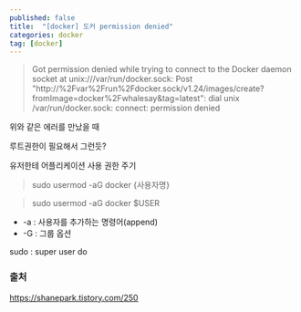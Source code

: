 ```yaml
---
published: false
title:  "[docker] 도커 permission denied"
categories: docker
tag: [docker]
---
```




> Got permission denied while trying to connect to the Docker daemon socket at unix:///var/run/docker.sock: Post "http://%2Fvar%2Frun%2Fdocker.sock/v1.24/images/create?fromImage=docker%2Fwhalesay&tag=latest": dial unix /var/run/docker.sock: connect: permission denied

위와 같은 에러를 만났을 때

루트권한이 필요해서 그런듯?

유저한테 어플리케이션 사용 권한 주기

> sudo usermod -aG docker {사용자명}

> sudo usermod -aG docker $USER
- -a : 사용자를 추가하는 명령어(append)
- -G : 그룹 옵션

sudo : super user do


### 출처
https://shanepark.tistory.com/250
